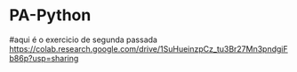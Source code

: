 # PA-Python

#aqui é o exercicio de segunda passada
https://colab.research.google.com/drive/1SuHueinzpCz_tu3Br27Mn3pndgiFb86p?usp=sharing
